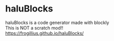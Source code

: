 # haluBlocks
haluBlocks is a code generator made with blockly <br>
This is NOT a scratch mod!! <br>
https://frogillius.github.io/haluBlocks/
